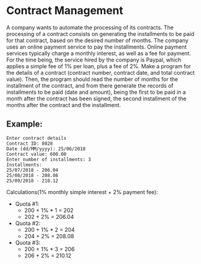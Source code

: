 # Contract Management

A company wants to automate the processing of its contracts. The processing of a contract consists on generating the installments to be paid for that contract, based on the desired number of months.
The company uses an online payment service to pay the installments. Online payment services typically charge a monthly interest, as well as a fee for payment. For the time being, the service hired by the company is Paypal, which applies a simple fee of 1% per loan, plus a fee of 2%.
Make a program for the details of a contract (contract number, contract date, and total contract value). Then, the program should read the number of months for the installment of the contract, and from there generate the records of installments to be paid (date and amount), being the first to be paid in a month after the contract has been signed, the second installment of the months after the contract and the installment.

## Example:

```
Enter contract details 
Contract ID: 8028 
Date (dd/MM/yyyy): 25/06/2018 
Contract value: 600.00 
Enter number of installments: 3 
Installments: 
25/07/2018 - 206.04 
25/08/2018 - 208.08 
25/09/2018 - 210.12
```

Calculations(1% monthly simple interest + 2% payment fee): 

* Quota #1: 
  * 200 + 1% * 1 = 202 
  * 202 + 2% = 206.04 
* Quota #2: 
  * 200 + 1% * 2 = 204 
  * 204 + 2% = 208.08
* Quota #3: 
  * 200 + 1% * 3 = 206 
  * 206 + 2% = 210.12
